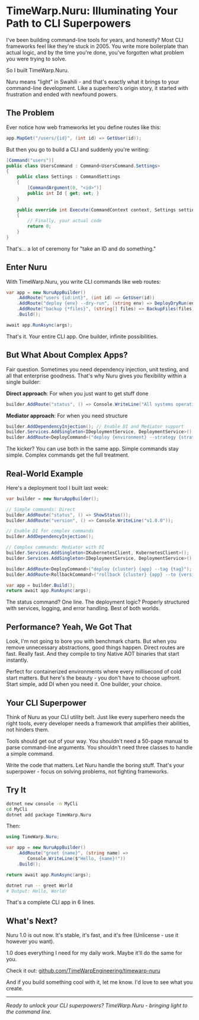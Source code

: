 # TimeWarp.Nuru: Illuminating Your Path to CLI Superpowers

I've been building command-line tools for years, and honestly? Most CLI frameworks feel like they're stuck in 2005. You write more boilerplate than actual logic, and by the time you're done, you've forgotten what problem you were trying to solve.

So I built TimeWarp.Nuru. 

Nuru means "light" in Swahili - and that's exactly what it brings to your command-line development. Like a superhero's origin story, it started with frustration and ended with newfound powers.

## The Problem

Ever notice how web frameworks let you define routes like this:

```csharp
app.MapGet("/users/{id}", (int id) => GetUser(id));
```

But then you go to build a CLI and suddenly you're writing:

```csharp
[Command("users")]
public class UsersCommand : Command<UsersCommand.Settings>
{
    public class Settings : CommandSettings
    {
        [CommandArgument(0, "<id>")]
        public int Id { get; set; }
    }
    
    public override int Execute(CommandContext context, Settings settings)
    {
        // Finally, your actual code
        return 0;
    }
}
```

That's... a lot of ceremony for "take an ID and do something."

## Enter Nuru

With TimeWarp.Nuru, you write CLI commands like web routes:

```csharp
var app = new NuruAppBuilder()
    .AddRoute("users {id:int}", (int id) => GetUser(id))
    .AddRoute("deploy {env} --dry-run", (string env) => DeployDryRun(env))
    .AddRoute("backup {*files}", (string[] files) => BackupFiles(files))
    .Build();

await app.RunAsync(args);
```

That's it. Your entire CLI app. One builder, infinite possibilities.

## But What About Complex Apps?

Fair question. Sometimes you need dependency injection, unit testing, and all that enterprise goodness. That's why Nuru gives you flexibility within a single builder:

**Direct approach**: For when you just want to get stuff done
```csharp
builder.AddRoute("status", () => Console.WriteLine("All systems operational"))
```

**Mediator approach**: For when you need structure
```csharp
builder.AddDependencyInjection(); // Enable DI and Mediator support
builder.Services.AddSingleton<IDeploymentService, DeploymentService>();
builder.AddRoute<DeployCommand>("deploy {environment} --strategy {strategy}");
```

The kicker? You can use both in the same app. Simple commands stay simple. Complex commands get the full treatment.

## Real-World Example

Here's a deployment tool I built last week:

```csharp
var builder = new NuruAppBuilder();

// Simple commands: Direct
builder.AddRoute("status", () => ShowStatus());
builder.AddRoute("version", () => Console.WriteLine("v1.0.0"));

// Enable DI for complex commands
builder.AddDependencyInjection();

// Complex commands: Mediator with DI
builder.Services.AddSingleton<IKubernetesClient, KubernetesClient>();
builder.Services.AddSingleton<IDeploymentService, DeploymentService>();

builder.AddRoute<DeployCommand>("deploy {cluster} {app} --tag {tag}");
builder.AddRoute<RollbackCommand>("rollback {cluster} {app} --to {version}");

var app = builder.Build();
return await app.RunAsync(args);
```

The status command? One line. The deployment logic? Properly structured with services, logging, and error handling. Best of both worlds.

## Performance? Yeah, We Got That

Look, I'm not going to bore you with benchmark charts. But when you remove unnecessary abstractions, good things happen. Direct routes are fast. Really fast. And they compile to tiny Native AOT binaries that start instantly.

Perfect for containerized environments where every millisecond of cold start matters. But here's the beauty - you don't have to choose upfront. Start simple, add DI when you need it. One builder, your choice.

## Your CLI Superpower

Think of Nuru as your CLI utility belt. Just like every superhero needs the right tools, every developer needs a framework that amplifies their abilities, not hinders them.

Tools should get out of your way. You shouldn't need a 50-page manual to parse command-line arguments. You shouldn't need three classes to handle a simple command. 

Write the code that matters. Let Nuru handle the boring stuff. That's your superpower - focus on solving problems, not fighting frameworks.

## Try It

```bash
dotnet new console -n MyCli
cd MyCli
dotnet add package TimeWarp.Nuru
```

Then:

```csharp
using TimeWarp.Nuru;

var app = new NuruAppBuilder()
    .AddRoute("greet {name}", (string name) => 
        Console.WriteLine($"Hello, {name}!"))
    .Build();

return await app.RunAsync(args);
```

```bash
dotnet run -- greet World
# Output: Hello, World!
```

That's a complete CLI app in 6 lines.

## What's Next?

Nuru 1.0 is out now. It's stable, it's fast, and it's free (Unlicense - use it however you want).

1.0 does everything I need for my daily work. Maybe it'll do the same for you.

Check it out: [github.com/TimeWarpEngineering/timewarp-nuru](https://github.com/TimeWarpEngineering/timewarp-nuru)

And if you build something cool with it, let me know. I'd love to see what you create.

---

*Ready to unlock your CLI superpowers? TimeWarp.Nuru - bringing light to the command line.*